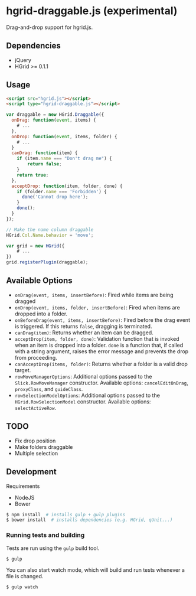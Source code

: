 # hgrid-draggable.js (experimental)

Drag-and-drop support for hgrid.js.

## Dependencies

- jQuery
- HGrid >= 0.1.1

## Usage 

```html
<script src="hgrid.js"></script>
<script type="hgrid-draggable.js"></script>
```

```js
var draggable = new HGrid.Draggable({
  onDrag: function(event, items) {
    # ... 
  },
  onDrop: function(event, items, folder) {
    # ...
  }
  canDrag: function(item) {
    if (item.name === "Don't drag me") {
        return false;
    }
    return true;
  },
  acceptDrop: function(item, folder, done) {
    if (folder.name === 'Forbidden') {
      done('Cannot drop here');
    }
    done();
  }
});

// Make the name column draggable
HGrid.Col.Name.behavior = 'move';

var grid = new HGrid({
    # ...
})
grid.registerPlugin(draggable);

```


## Available Options

- `onDrag(event, items, insertBefore)`: Fired while items are being dragged
- `onDrop(event, items, folder, insertBefore)`: Fired when items are dropped into a folder.
- `onBeforeDrag(event, items, insertBefore)`: Fired before the drag event is triggered. If this returns `false`, dragging is terminated.
- `canDrag(item)`: Returns whether an item can be dragged.
- `acceptDrop(item, folder, done)`: Validation function that is invoked when an item is dropped into a folder. `done` is a function that, if called with a string argument, raises the error message and prevents the drop from proceeding.
- `canAcceptDrop(items, folder)`: Returns whether a folder is a valid drop target.
- `rowMoveManagerOptions`: Additional options passed to the `Slick.RowMoveManager` constructor. Available options: ``cancelEditOnDrag``, ``proxyClass``, and ``guideClass``.
- `rowSelectionModelOptions`: Additional options passed to the `HGrid.RowSelectionModel` constructor. Available options: ``selectActiveRow``.


## TODO

- Fix drop position
- Make folders draggable
- Multiple selection


## Development

Requirements

- NodeJS
- Bower

```sh
$ npm install  # installs gulp + gulp plugins
$ bower install  # installs dependencies (e.g. HGrid, qUnit...)
```


### Running tests and building

Tests are run using the `gulp` build tool.

```sh
$ gulp
```

You can also start watch mode, which will build and run tests whenever a file is changed.

```sh
$ gulp watch
```


